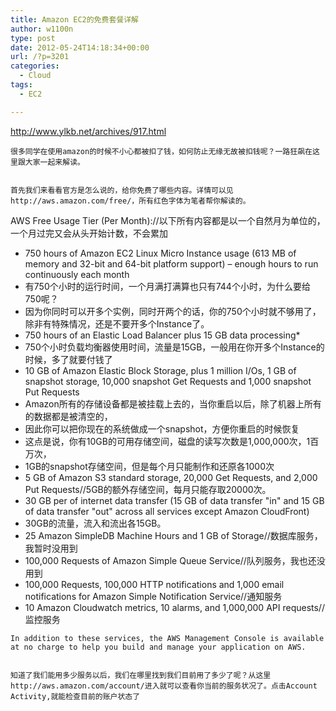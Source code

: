 ```yaml
---
title: Amazon EC2的免费套餐详解
author: w1100n
type: post
date: 2012-05-24T14:18:34+00:00
url: /?p=3201
categories:
  - Cloud
tags:
  - EC2

---
```


  http://www.ylkb.net/archives/917.html

  
    很多同学在使用amazon的时候不小心都被扣了钱，如何防止无缘无故被扣钱呢？一路狂飙在这里跟大家一起来解读。
  
  
    首先我们来看看官方是怎么说的，给你免费了哪些内容。详情可以见http://aws.amazon.com/free/，所有红色字体为笔者帮你解读的。
 AWS Free Usage Tier (Per Month)://以下所有内容都是以一个自然月为单位的，一个月过完又会从头开始计数，不会累加
  
  <ul>
    <li>
      750 hours of Amazon EC2 Linux Micro Instance usage (613 MB of memory and 32-bit and 64-bit platform support) – enough hours to run continuously each month
    </li>
    <li>
      有750个小时的运行时间，一个月满打满算也只有744个小时，为什么要给750呢？
    </li>
    <li>
      因为你同时可以开多个实例，同时开两个的话，你的750个小时就不够用了，除非有特殊情况，还是不要开多个Instance了。
    </li>
    <li>
      750 hours of an Elastic Load Balancer plus 15 GB data processing*
    </li>
    <li>
      750个小时负载均衡器使用时间，流量是15GB，一般用在你开多个Instance的时候，多了就要付钱了
    </li>
    <li>
      10 GB of Amazon Elastic Block Storage, plus 1 million I/Os, 1 GB of snapshot storage, 10,000 snapshot Get Requests and 1,000 snapshot Put Requests
    </li>
    <li>
      Amazon所有的存储设备都是被挂载上去的，当你重启以后，除了机器上所有的数据都是被清空的，
    </li>
    <li>
      因此你可以把你现在的系统做成一个snapshot，方便你重启的时候恢复
    </li>
    <li>
      这点是说，你有10GB的可用存储空间，磁盘的读写次数是1,000,000次，1百万次，
    </li>
    <li>
      1GB的snapshot存储空间，但是每个月只能制作和还原各1000次
    </li>
    <li>
      5 GB of Amazon S3 standard storage, 20,000 Get Requests, and 2,000 Put Requests//5GB的额外存储空间，每月只能存取20000次。
    </li>
    <li>
      30 GB per of internet data transfer (15 GB of data transfer "in" and 15 GB of data transfer "out" across all services except Amazon CloudFront)
    </li>
    <li>
      30GB的流量，流入和流出各15GB。
    </li>
    <li>
      25 Amazon SimpleDB Machine Hours and 1 GB of Storage//数据库服务，我暂时没用到
    </li>
    <li>
      100,000 Requests of Amazon Simple Queue Service//队列服务，我也还没用到
    </li>
    <li>
      100,000 Requests, 100,000 HTTP notifications and 1,000 email notifications for Amazon Simple Notification Service//通知服务
    </li>
    <li>
      10 Amazon Cloudwatch metrics, 10 alarms, and 1,000,000 API requests//监控服务
    </li>
  </ul>
  
    In addition to these services, the AWS Management Console is available at no charge to help you build and manage your application on AWS.
  
  
    知道了我们能用多少服务以后，我们在哪里找到我们目前用了多少了呢？从这里http://aws.amazon.com/account/进入就可以查看你当前的服务状况了。点击Account Activity,就能检查目前的账户状态了
  
